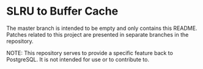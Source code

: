 SLRU to Buffer Cache
====================

The master branch is intended to be empty and only contains this README. Patches
related to this project are presented in separate branches in the repository.

NOTE: This repository serves to provide a specific feature back to PostgreSQL. It is
not intended for use or to contribute to. 
